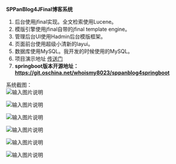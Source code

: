  **SPPanBlog4JFinal博客系统** 
1. 后台使用jfinal实现。全文检索使用Lucene。
2. 模版引擎使用jfinal自带的jfinal template engine。
3. 管理后台UI使用Hadmin后台模版框架。
4. 页面前台使用超级小清新的layui。
5. 数据库使用MySQL。我开发的时候使用的MySQL。
6. 项目演示地址 [传送门](http://www.whoismy8023.com/SPPanBlog4Jfinal)
7. **springboot版本开源地址：https://git.oschina.net/whoismy8023/sppanblog4springboot**

系统截图：  
![输入图片说明](http://git.oschina.net/uploads/images/2017/0411/205231_5bc75afd_559378.png "在这里输入图片标题")

![输入图片说明](http://git.oschina.net/uploads/images/2017/0411/205250_99570aba_559378.png "在这里输入图片标题")

![输入图片说明](http://git.oschina.net/uploads/images/2017/0411/205303_0646120e_559378.png "在这里输入图片标题")

![输入图片说明](http://git.oschina.net/uploads/images/2017/0411/205317_0d184658_559378.png "在这里输入图片标题")

![输入图片说明](http://git.oschina.net/uploads/images/2017/0411/205329_0509eb87_559378.png "在这里输入图片标题")

![输入图片说明](http://git.oschina.net/uploads/images/2017/0411/205339_eca9fbde_559378.png "在这里输入图片标题")